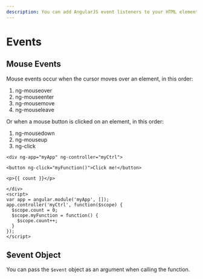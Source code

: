 ```yaml
---
description: You can add AngularJS event listeners to your HTML elements
---
```


# Events

## Mouse Events

Mouse events occur when the cursor moves over an element, in this order:

1. ng-mouseover
2. ng-mouseenter
3. ng-mousemove
4. ng-mouseleave

Or when a mouse button is clicked on an element, in this order:

1. ng-mousedown
2. ng-mouseup
3. ng-click

```markup
<div ng-app="myApp" ng-controller="myCtrl">

<button ng-click="myFunction()">Click me!</button>

<p>{{ count }}</p>

</div>
<script>
var app = angular.module('myApp', []);
app.controller('myCtrl', function($scope) {
  $scope.count = 0;
  $scope.myFunction = function() {
    $scope.count++;
  }
});
</script>
```

## $event Object

You can pass the `$event` object as an argument when calling the function.
